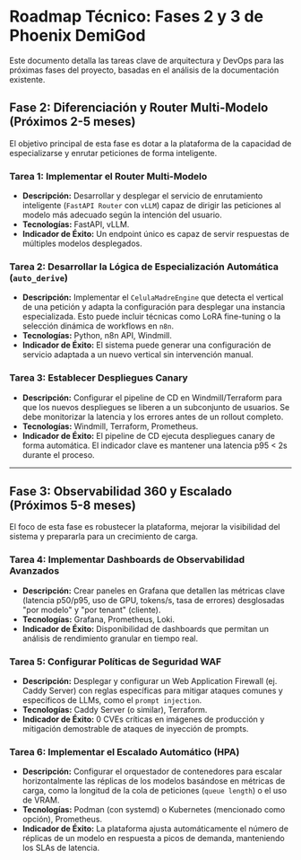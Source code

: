 # Roadmap Técnico: Fases 2 y 3 de Phoenix DemiGod

Este documento detalla las tareas clave de arquitectura y DevOps para las próximas fases del proyecto, basadas en el análisis de la documentación existente.

## Fase 2: Diferenciación y Router Multi-Modelo (Próximos 2-5 meses)

El objetivo principal de esta fase es dotar a la plataforma de la capacidad de especializarse y enrutar peticiones de forma inteligente.

### Tarea 1: Implementar el Router Multi-Modelo
- **Descripción:** Desarrollar y desplegar el servicio de enrutamiento inteligente (`FastAPI Router` con `vLLM`) capaz de dirigir las peticiones al modelo más adecuado según la intención del usuario.
- **Tecnologías:** FastAPI, vLLM.
- **Indicador de Éxito:** Un endpoint único es capaz de servir respuestas de múltiples modelos desplegados.

### Tarea 2: Desarrollar la Lógica de Especialización Automática (`auto_derive`)
- **Descripción:** Implementar el `CelulaMadreEngine` que detecta el vertical de una petición y adapta la configuración para desplegar una instancia especializada. Esto puede incluir técnicas como LoRA fine-tuning o la selección dinámica de workflows en `n8n`.
- **Tecnologías:** Python, n8n API, Windmill.
- **Indicador de Éxito:** El sistema puede generar una configuración de servicio adaptada a un nuevo vertical sin intervención manual.

### Tarea 3: Establecer Despliegues Canary
- **Descripción:** Configurar el pipeline de CD en Windmill/Terraform para que los nuevos despliegues se liberen a un subconjunto de usuarios. Se debe monitorizar la latencia y los errores antes de un rollout completo.
- **Tecnologías:** Windmill, Terraform, Prometheus.
- **Indicador de Éxito:** El pipeline de CD ejecuta despliegues canary de forma automática. El indicador clave es mantener una latencia p95 < 2s durante el proceso.

---

## Fase 3: Observabilidad 360 y Escalado (Próximos 5-8 meses)

El foco de esta fase es robustecer la plataforma, mejorar la visibilidad del sistema y prepararla para un crecimiento de carga.

### Tarea 4: Implementar Dashboards de Observabilidad Avanzados
- **Descripción:** Crear paneles en Grafana que detallen las métricas clave (latencia p50/p95, uso de GPU, tokens/s, tasa de errores) desglosadas "por modelo" y "por tenant" (cliente).
- **Tecnologías:** Grafana, Prometheus, Loki.
- **Indicador de Éxito:** Disponibilidad de dashboards que permitan un análisis de rendimiento granular en tiempo real.

### Tarea 5: Configurar Políticas de Seguridad WAF
- **Descripción:** Desplegar y configurar un Web Application Firewall (ej. Caddy Server) con reglas específicas para mitigar ataques comunes y específicos de LLMs, como el `prompt injection`.
- **Tecnologías:** Caddy Server (o similar), Terraform.
- **Indicador de Éxito:** 0 CVEs críticas en imágenes de producción y mitigación demostrable de ataques de inyección de prompts.

### Tarea 6: Implementar el Escalado Automático (HPA)
- **Descripción:** Configurar el orquestador de contenedores para escalar horizontalmente las réplicas de los modelos basándose en métricas de carga, como la longitud de la cola de peticiones (`queue length`) o el uso de VRAM.
- **Tecnologías:** Podman (con systemd) o Kubernetes (mencionado como opción), Prometheus.
- **Indicador de Éxito:** La plataforma ajusta automáticamente el número de réplicas de un modelo en respuesta a picos de demanda, manteniendo los SLAs de latencia.